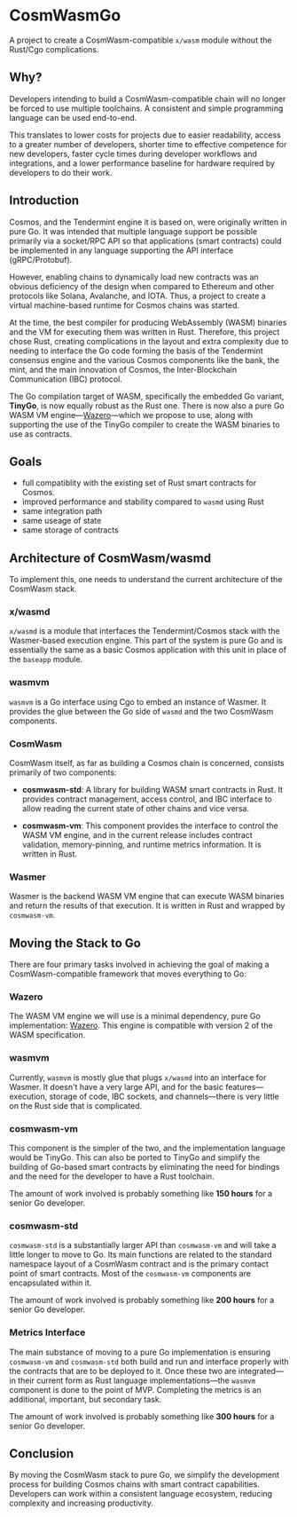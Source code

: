 # CosmWasmGo

A project to create a CosmWasm-compatible `x/wasm` module without the Rust/Cgo complications.

## Why?

Developers intending to build a CosmWasm-compatible chain will no longer be forced to use multiple toolchains. A consistent and simple programming language can be used end-to-end.

This translates to lower costs for projects due to easier readability, access to a greater number of developers, shorter time to effective competence for new developers, faster cycle times during developer workflows and integrations, and a lower performance baseline for hardware required by developers to do their work.

## Introduction

Cosmos, and the Tendermint engine it is based on, were originally written in pure Go. It was intended that multiple language support be possible primarily via a socket/RPC API so that applications (smart contracts) could be implemented in any language supporting the API interface (gRPC/Protobuf).

However, enabling chains to dynamically load new contracts was an obvious deficiency of the design when compared to Ethereum and other protocols like Solana, Avalanche, and IOTA. Thus, a project to create a virtual machine-based runtime for Cosmos chains was started.

At the time, the best compiler for producing WebAssembly (WASM) binaries and the VM for executing them was written in Rust. Therefore, this project chose Rust, creating complications in the layout and extra complexity due to needing to interface the Go code forming the basis of the Tendermint consensus engine and the various Cosmos components like the bank, the mint, and the main innovation of Cosmos, the Inter-Blockchain Communication (IBC) protocol.

The Go compilation target of WASM, specifically the embedded Go variant, **TinyGo**, is now equally robust as the Rust one. There is now also a pure Go WASM VM engine—[Wazero](https://github.com/tetratelabs/wazero)—which we propose to use, along with supporting the use of the TinyGo compiler to create the WASM binaries to use as contracts.

## Goals

* full compatiblity with the existing set of Rust smart contracts for Cosmos.
* improved performance and stability compared to `wasmd` using Rust
* same integration path
* same useage of state
* same storage of contracts

## Architecture of CosmWasm/wasmd

To implement this, one needs to understand the current architecture of the CosmWasm stack.

### x/wasmd

`x/wasmd` is a module that interfaces the Tendermint/Cosmos stack with the Wasmer-based execution engine. This part of the system is pure Go and is essentially the same as a basic Cosmos application with this unit in place of the `baseapp` module.

### wasmvm

`wasmvm` is a Go interface using Cgo to embed an instance of Wasmer. It provides the glue between the Go side of `wasmd` and the two CosmWasm components.

### CosmWasm

CosmWasm itself, as far as building a Cosmos chain is concerned, consists primarily of two components:

* **cosmwasm-std**: A library for building WASM smart contracts in Rust. It provides contract management, access control, and IBC interface to allow reading the current state of other chains and vice versa.

* **cosmwasm-vm**: This component provides the interface to control the WASM VM engine, and in the current release includes contract validation, memory-pinning, and runtime metrics information. It is written in Rust.

### Wasmer

Wasmer is the backend WASM VM engine that can execute WASM binaries and return the results of that execution. It is written in Rust and wrapped by `cosmwasm-vm`.

## Moving the Stack to Go

There are four primary tasks involved in achieving the goal of making a CosmWasm-compatible framework that moves everything to Go:

### Wazero

The WASM VM engine we will use is a minimal dependency, pure Go implementation: [Wazero](https://github.com/tetratelabs/wazero). This engine is compatible with version 2 of the WASM specification.

### wasmvm

Currently, `wasmvm` is mostly glue that plugs `x/wasmd` into an interface for Wasmer. It doesn't have a very large API, and for the basic features—execution, storage of code, IBC sockets, and channels—there is very little on the Rust side that is complicated.

### cosmwasm-vm

This component is the simpler of the two, and the implementation language would be TinyGo. This can also be ported to TinyGo and simplify the building of Go-based smart contracts by eliminating the need for bindings and the need for the developer to have a Rust toolchain.

The amount of work involved is probably something like **150 hours** for a senior Go developer.

### cosmwasm-std

`cosmwasm-std` is a substantially larger API than `cosmwasm-vm` and will take a little longer to move to Go. Its main functions are related to the standard namespace layout of a CosmWasm contract and is the primary contact point of smart contracts. Most of the `cosmwasm-vm` components are encapsulated within it.

The amount of work involved is probably something like **200 hours** for a senior Go developer.

### Metrics Interface

The main substance of moving to a pure Go implementation is ensuring `cosmwasm-vm` and `cosmwasm-std` both build and run and interface properly with the contracts that are to be deployed to it. Once these two are integrated—in their current form as Rust language implementations—the `wasmvm` component is done to the point of MVP. Completing the metrics is an additional, important, but secondary task.

The amount of work involved is probably something like **300 hours** for a senior Go developer.

## Conclusion

By moving the CosmWasm stack to pure Go, we simplify the development process for building Cosmos chains with smart contract capabilities. Developers can work within a consistent language ecosystem, reducing complexity and increasing productivity.
